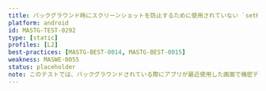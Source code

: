 ```yaml
---
title: バックグラウンド時にスクリーンショットを防止するために使用されていない `setRecentsScreenshotEnabled` ("`setRecentsScreenshotEnabled` Not Used to Prevent Screenshots When Backgrounded")
platform: android
id: MASTG-TEST-0292
type: [static]
profiles: [L2]
best-practices: [MASTG-BEST-0014, MASTG-BEST-0015]
weakness: MASWE-0055
status: placeholder
note: このテストでは、バックグラウンドされている際にアプリが最近使用した画面で機密データがキャプチャされることを防止するかどうかを検証します。
---
```

